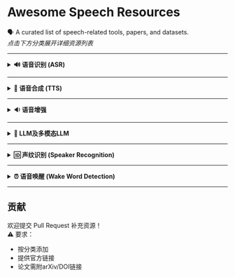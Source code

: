 # Awesome Speech Resources

🗣️ A curated list of speech-related tools, papers, and datasets.  
*点击下方分类展开详细资源列表*

---

<details>
<summary><b>🔊 语音识别 (ASR)</b></summary>

### 工具
| 名称 | 描述 | 链接 |
|------|------|------|
| Whisper | OpenAI 开源的多语言语音识别模型 | [GitHub](https://github.com/openai/whisper) |
| PaddleSpeech | 百度开源的语音识别工具包 | [GitHub](https://github.com/PaddlePaddle/PaddleSpeech) |
| awesome-whisper | whisper 的一些应用和优化 | [GitHub](https://github.com/sindresorhus/awesome-whisper) |
| Kaldi | 基于WFST的经典ASR工具包 | [官网](https://kaldi-asr.org/) |
| ESPnet | 端到端语音处理工具包 | [GitHub](https://github.com/espnet/espnet) |
| wenet | 新手中文语音识别工具包 | [GitHub](https://github.com/wenet-e2e/wenet) |
| funasr | 新手中文语音识别工具包 | [GitHub](https://github.com/modelscope/FunASR) |

### 数据集
| 名称 | 描述 | 链接 |
|------|------|------|
| LibriSpeech | 英文语音数据集 | [官网](http://www.openslr.org/12/) |
| AISHELL-1 | 中文语音数据集 | [官网](http://www.openslr.org/33/) |
| AISHELL-3 | 中文语音数据集 | [官网](http://www.openslr.org/68/) |
| voice_datasets |  open source voice and music datasets | [GitHub](https://github.com/jim-schwoebel/voice_datasets) |


### 论文
- **[Attention Is All You Need (2017)]**  
  Transformer 架构奠基性论文 [[arXiv](https://arxiv.org/abs/1706.03762)]
- **[Whisper (2022)]**  
  大规模弱监督语音识别 [[arXiv](https://arxiv.org/abs/2212.04356)]

</details>

---

<details>
<summary><b>🎵 语音合成 (TTS)</b></summary>

### 工具
| 名称 | 描述 | 链接 |
|------|------|------|
| VITS | 基于VAE的端到端TTS模型 | [GitHub](https://github.com/jaywalnut310/vits) |
| Tacotron 2 | Google 神经TTS架构 | [GitHub](https://github.com/NVIDIA/tacotron2) |
| FastSpeech | 非自回归快速合成 | [GitHub](https://github.com/ming024/FastSpeech) |
| wetts | 中文TTS工具包 | [GitHub](https://github.com/wenet-e2e/wetts) |

### 论文
- **[VITS (2021)]**  
  对抗学习端到端TTS [[arXiv](https://arxiv.org/abs/2106.06103)]
- **[FastSpeech (2019)]**  
  非自回归快速合成 [[arXiv](https://arxiv.org/abs/1905.09263)]

</details>

---

<details>
<summary><b>🔉 语音增强</b></summary>

### 工具
| 名称 | 描述 | 链接 |
|------|------|------|
| Demucs | 语音/音乐分离工具 | [GitHub](https://github.com/facebookresearch/demucs) |
| RNNoise | 实时噪声抑制 | [GitHub](https://github.com/xiph/rnnoise) |

### 论文
- **[SEGAN (2017)]**  
  首个基于GAN的语音增强 [[arXiv](https://arxiv.org/abs/1703.09452)]

</details>

---

<details>
<summary><b>🤖 LLM及多模态LLM</b></summary>

### 工具
| 名称 | 描述 | 链接 |
|------|------|------|
| SpeechGPT | 支持语音交互的LLM | [GitHub](https://github.com/0nutation/SpeechGPT) |
| Step-Audio | 语音对话大模型 | [GitHub](https://github.com/stepfun-ai/Step-Audio) |

### 论文
- **[Step-Audio (2025)]**  
  Step-Audio Team 语音对话 [[arXiv](https://arxiv.org/abs/2502.11946)]

</details>

---

<details>
<summary><b>🆔 声纹识别 (Speaker Recognition)</b></summary>

### 工具
| 名称 | 描述 | 链接 |
|------|------|------|
| Resemblyzer | 基于神经网络的声纹特征提取 | [GitHub](https://github.com/resemble-ai/Resemblyzer) |
| PyAnnote | 说话人日志分析工具包 | [GitHub](https://github.com/pyannote/pyannote-audio) |
| ECAPA-TDNN | 当前最优声纹模型实现 | [GitHub](https://github.com/TaoRuijie/ECAPA-TDNN) |

### 论文
- **[ECAPA-TDNN (2020)]**  
  通道注意力机制改进的声纹模型 [[arXiv](https://arxiv.org/abs/2005.07143)]
- **[GE2E (2018)]**  
  谷歌端到端声纹识别 [[arXiv](https://arxiv.org/abs/1710.10467)]

</details>

---

<details>
<summary><b>⏰ 语音唤醒 (Wake Word Detection)</b></summary>

### 工具
| 名称 | 描述 | 链接 |
|------|------|------|
| Porcupine | 离线唤醒词引擎（支持自定义热词） | [GitHub](https://github.com/Picovoice/porcupine) |
| Snowboy | 轻量级唤醒词检测（已归档） | [GitHub](https://github.com/Kitt-AI/snowboy) |
| HeyFriender | 开源多语言唤醒词训练框架 | [GitHub](https://github.com/HeyFriender/heyfriender) |

### 论文
- **[Keyword Transformer (2021)]**  
  基于Transformer的唤醒词检测 [[arXiv](https://arxiv.org/abs/2104.00769)]
- **[MatchboxNet (2020)]**  
  端到端低延迟唤醒模型 [[arXiv](https://arxiv.org/abs/2004.03706)]

</details>

---
## 贡献
欢迎提交 Pull Request 补充资源！  
⚠️ 要求：  
- 按分类添加  
- 提供官方链接  
- 论文需附arXiv/DOI链接
